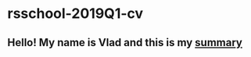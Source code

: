# rsschool-2019Q1-cv

## Hello! My name is Vlad and this is my [summary](https://lospotatos.github.io/rsschool-2019Q1-cv/cv.md)
